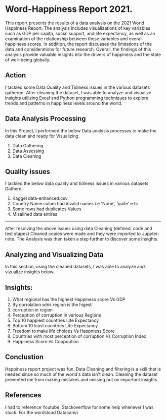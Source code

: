 # Word-Happiness Report 2021.


This report presents the results of a data analysis on the 2021 World Happiness Report.
The analysis includes visualizations of key variables such as GDP
per capita, social support, and life expectancy, as well as an
examination of the relationship between these variables and
overall happiness scores. In addition, the report discusses the
limitations of the data and considerations for future research.
Overall, the findings of this analysis provide valuable insights
into the drivers of happiness and the state of well-being
globally.

## Action
I tackled some Data Quality and Tidiness issues in the various datasets gathered. 
After cleaning the dataset, I was able to analyze and visualize insights 
utilizing Excel and Python programming techniques to explore trends 
and patterns in happiness levels around the world.

## Data Analysis Processing

In this Project, I performed the below Data analysis processes to make the data clean and ready for Visualizing.
<ol>
<li>Data Gathering</li>
<li>Data Assessing</li>
<li>Data Cleaning</li>
</ol>

## Quality issues

I tackled the below data quality and tidiness issues in various datasets Gatherd.

<ol>
<li>Kaggel data-enhanced.csv</li>
<li>Country Name colum had invalid names i.e 'None', 'quite' e.tc </li>
<li>Some rows had duplicates Values</li>
<li>Misalined data entires</li>
</ol>

<hr>

After resolving the above issues using data Cleaning (defined, code and test stapes)
Cleaned copies were made and they were imported to Jupyter-note.
The Analysis was then taken a step further to discover some insights.

## Analyzing and Visualizing Data

In this section, using the cleaned datasets, I was able to analyze and vizualize insights below.

## Insights:

<ol>
<li>What regional has the highest Happiness score Vs GDP</li>
<li>By corrolation whis region is the higest</li>
<li>corruption in region</li>
<li>Perception of corruption in various Regions</li>
<li>Top 10 happiest countries Life Expectancy</li>
<li>Bottom 10 least countries Life Expectancy</li>
<li>Freedom to make life choices Vs Happniess Score</li>
<li>Countries with most perception of corruption Vs Corruption Index</li>
<li>Happiness Score Vs Coppuption</li>
</ol>

## Conclustion

Happiness report project was fun. Data Cleaning and filtering is a skill that is needed since so 
much of the world's data isn't clean. Cleaning the dataset prevented me from making mistakes and missing out on important insights.

## References

I had to reference Youtube, Stackoverflow for some help whenever I was stuck. For the wordcloud Datacamp
